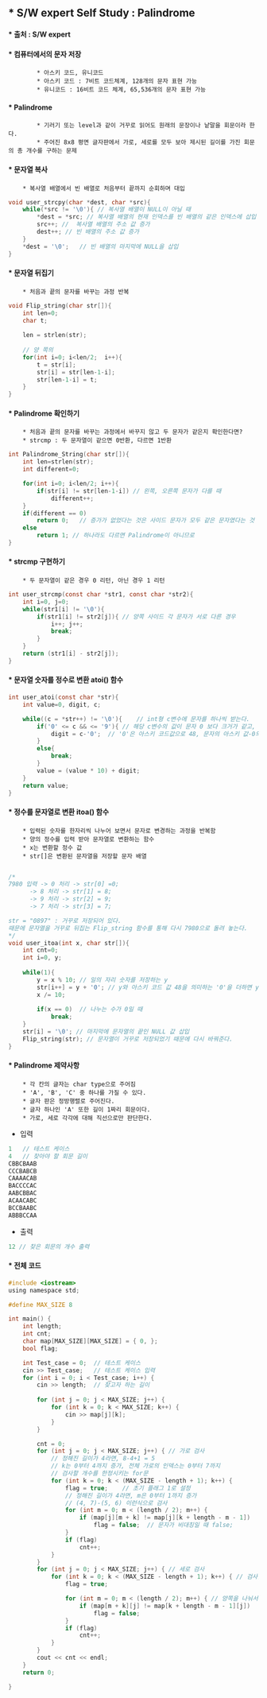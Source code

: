## * S/W expert Self Study : Palindrome   
#### * 출처 : S/W expert   

#### * 컴퓨터에서의 문자 저장   
			* 아스키 코드, 유니코드   
			* 아스키 코드 : 7비트 코드체계, 128개의 문자 표현 가능   
			* 유니코드 : 16비트 코드 체계, 65,536개의 문자 표현 가능   

#### * Palindrome   
			* 기러기 또는 level과 같이 거꾸로 읽어도 원래의 문장이나 낱말을 회문이라 한다.   
			* 주어진 8x8 평면 글자판에서 가로, 세로를 모두 보아 제시된 길이를 가진 회문의 총 개수를 구하는 문제   


#### * 문자열 복사   
		* 복사열 배열에서 빈 배열로 처음부터 끝까지 순회하며 대입   

```c
void user_strcpy(char *dest, char *src){
	while(*src != '\0'){ // 복사열 배열이 NULL이 아닐 때 
		*dest = *src; // 복사열 배열의 현재 인덱스를 빈 배열의 같은 인덱스에 삽입
		src++; //  복사열 배열의 주소 값 증가
		dest++; // 빈 배열의 주소 값 증가 
	}
	*dest = '\0';	// 빈 배열의 마지막에 NULL을 삽입
}
```   

#### * 문자열 뒤집기   
		* 처음과 끝의 문자를 바꾸는 과정 반복   

```c
void Flip_string(char str[]){
	int len=0;
	char t;
	
	len = strlen(str);
	
	// 양 쪽의 
	for(int i=0; i<len/2;  i++){
		t = str[i];	
		str[i] = str[len-1-i];
		str[len-1-i] = t;
	}
}
```   

#### * Palindrome 확인하기   
		* 처음과 끝의 문자를 바꾸는 과정에서 바꾸지 않고 두 문자가 같은지 확인한다면?   
		* strcmp : 두 문자열이 같으면 0반환, 다르면 1반환
```c
int Palindrome_String(char str[]){
	int len=strlen(str);
	int different=0;

	for(int i=0; i<len/2; i++){
		if(str[i] != str[len-1-i]) // 왼쪽, 오른쪽 문자가 다를 때
			different++;
	}
	if(different == 0)
		return 0;	// 증가가 없었다는 것은 사이드 문자가 모두 같은 문자였다는 것
	else 
		return 1; // 하나라도 다르면 Palindrome이 아니므로
}
```   

#### * strcmp 구현하기   
		* 두 문자열이 같은 경우 0 리턴, 아닌 경우 1 리턴
```c
int user_strcmp(const char *str1, const char *str2){
	int i=0, j=0;
	while(str1[i] != '\0'){
		if(str1[i] != str2[j]){ // 양쪽 사이드 각 문자가 서로 다른 경우
			i++; j++;
			break;
		}
	}
	return (str1[i] - str2[j]);
}
```   

#### * 문자열 숫자를 정수로 변환 atoi() 함수   

```c
int user_atoi(const char *str){
	int value=0, digit, c;

	while((c = *str++) != '\0'){	// int형 c변수에 문자를 하나씩 받는다.
		if('0' <= c && <= '9'){	// 해당 c변수의 값이 문자 0 보다 크거가 같고, 9보다 작거나 같으면
			digit = c-'0';	// '0'은 아스키 코드값으로 48, 문자의 아스키 값-0의 아스키 값은 해당 문자의 int형 숫자 값
		}
		else{
			break;
		}
		value = (value * 10) + digit;
	}
	return value;
}
```   

#### * 정수를 문자열로 변환 itoa() 함수   
		* 입력된 숫자를 한자리씩 나누어 보면서 문자로 변경하는 과정을 반복함   
		* 양의 정수를 입력 받아 문자열로 변환하는 함수   
		* x는 변환할 정수 값   
		* str[]은 변환된 문자열을 저장할 문자 배열   

```c

/*
7980 입력 -> 0 처리 -> str[0] =0;
	  -> 8 처리 -> str[1] = 8;
	  -> 9 처리 -> str[2] = 9;
	  -> 7 처리 -> str[3] = 7;

str = "0897" : 거꾸로 저장되어 있다.
때문에 문자열을 거꾸로 뒤집는 Flip_string 함수를 통해 다시 7980으로 돌려 놓는다.
*/
void user_itoa(int x, char str[]){
	int cnt=0;
	int i=0, y;
	
	while(1){
		y = x % 10;	// 일의 자리 숫자를 저장하는 y
		str[i++] = y + '0';	// y와 아스키 코드 값 48을 의미하는 '0'을 더하면 y의 아스키 코드 값이 나옴
		x /= 10;
	
		if(x == 0)	// 나누는 수가 0일 때
			break;
	}
	str[i] = '\0'; // 마지막에 문자열의 끝인 NULL 값 삽입 
	Flip_string(str); // 문자열이 거꾸로 저장되었기 때문에 다시 바꿔준다.
}   
```   

#### * Palindrome 제약사항   
		* 각 칸의 글자는 char type으로 주어짐   
		* 'A', 'B', 'C' 중 하나를 가질 수 있다.   
		* 글자 판은 정방행렬로 주어진다.   
		* 글자 하나인 'A' 또한 길이 1짜리 회문이다.   
		* 가로, 세로 각각에 대해 직선으로만 판단한다.   

* 입력
```c
1	// 테스트 케이스
4	// 찾아야 할 회문 길이
CBBCBAAB
CCCBABCB
CAAAACAB
BACCCCAC
AABCBBAC
ACAACABC
BCCBAABC
ABBBCCAA
```   
* 출력   
```c
12 // 찾은 회문의 개수 출력 
```   

#### * 전체 코드   

```c
#include <iostream>
using namespace std;

#define MAX_SIZE 8

int main() {
	int length;
	int cnt;
	char map[MAX_SIZE][MAX_SIZE] = { 0, };
	bool flag;

	int Test_case = 0;	// 테스트 케이스
	cin >> Test_case;	// 테스트 케이스 입력
	for (int i = 0; i < Test_case; i++) {
		cin >> length;	// 찾고자 하는 길이
		
		for (int j = 0; j < MAX_SIZE; j++) {
			for (int k = 0; k < MAX_SIZE; k++) {
				cin >> map[j][k];
			}
		}

		cnt = 0;
		for (int j = 0; j < MAX_SIZE; j++) { // 가로 검사 
			// 정해진 길이가 4라면, 8-4+1 = 5
			// k는 0부터 4까지 증가, 전체 가로의 인덱스는 0부터 7까지
			// 검사할 개수를 한정시키는 for문
			for (int k = 0; k < (MAX_SIZE - length + 1); k++) { 
				flag = true;	// 초기 플래그 1로 설정
				// 정해진 길이가 4라면, m은 0부터 1까지 증가
				// (4, 7)-(5, 6) 이런식으로 검사
				for (int m = 0; m < (length / 2); m++) {
					if (map[j][m + k] != map[j][k + length - m - 1])
						flag = false;  // 문자가 비대칭일 때 false;
				}
				if (flag)
					cnt++;
			}
		}
		for (int j = 0; j < MAX_SIZE; j++) { // 세로 검사
			for (int k = 0; k < (MAX_SIZE - length + 1); k++) { // 검사할 개수 한정
				flag = true;

				for (int m = 0; m < (length / 2); m++) { // 양쪽을 나눠서 검사하기 위함
					if (map[m + k][j] != map[k + length - m - 1][j])
						flag = false;
				}
				if (flag)
					cnt++;
			}
		}
		cout << cnt << endl;
	}
	return 0;

}
```
